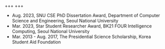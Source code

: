 +++
+++
- Aug. 2023, SNU CSE PhD Dissertation Award, Department of Computer Science and Engineering, Seoul National University
- Mar. 2023, Star Student Researcher Award, BK21 FOUR Intelligence Computing, Seoul National University
- Mar. 2013 - Aug. 2017, The Presidential Science Scholarship, Korea Student Aid Foundation
